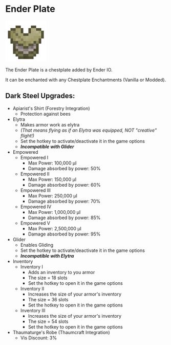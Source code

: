 # Ender Plate
![](renders/end_steel_chestplate.png)

The Ender Plate is a chestplate added by Ender IO.

It can be enchanted with any Chestplate Enchantments (Vanilla or Modded).

## Dark Steel Upgrades:
* Apiarist's Shirt (Forestry Integration)
  - Protection against bees
* Elytra
  - Makes armor work as elytra
  - *(That means flying as if an Elytra was equipped, NOT "creative" flight!)*
  - Set the hotkey to activate/deactivate it in the game options
  - ***Incompatible with Glider***
* Empowered
  - Empowered I
    * Max Power: 100,000 µI
    * Damage absorbed by power: 50%
  - Empowered II
    * Max Power: 150,000 µI
    * Damage absorbed by power: 60%
  - Empowered III
    * Max Power: 250,000 µI
    * Damage absorbed by power: 70%
  - Empowered IV
    * Max Power: 1,000,000 µI
    * Damage absorbed by power: 85%
  - Empowered V
    * Max Power: 2,500,000 µI
    * Damage absorbed by power: 95%
* Glider
  - Enables Gliding
  - Set the hotkey to activate/deactivate it in the game options
  - ***Incompatible with Elytra***
* Inventory
  - Inventory I
    * Adds an inventory to you armor
    * The size = 18 slots
    * Set the hotkey to open it in the game options
  - Inventory II
    * Increases the size of your armor's inventory
    * The size = 36 slots
    * Set the hotkey to open it in the game options
  - Inventory III
    * Increases the size of your armor's inventory
    * The size = 54 slots
    * Set the hotkey to open it in the game options
* Thaumaturge's Robe   (Thaumcraft Integration)
  - Vis Discount: 3%
